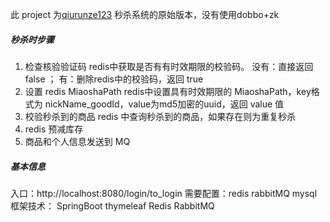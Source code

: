 此 project 为[qiurunze123](https://github.com/qiurunze123/miaosha) 秒杀系统的原始版本，没有使用dobbo+zk
##### 秒杀时步骤
1. 检查核验验证码
redis中获取是否有有时效期限的校验码。 没有：直接返回false   ； 有：删除redis中的校验码，返回 true
2. 设置 redis MiaoshaPath
redis中设置具有时效期限的 MiaoshaPath，key格式为 nickName_goodId，value为md5加密的uuid，返回 value 值
3. 校验秒杀到的商品
redis 中查询秒杀到的商品，如果存在则为重复秒杀
4. redis 预减库存
5. 商品和个人信息发送到 MQ

##### 基本信息
入口：http://localhost:8080/login/to_login
需要配置：redis  rabbitMQ  mysql
框架技术： SpringBoot thymeleaf  Redis RabbitMQ

